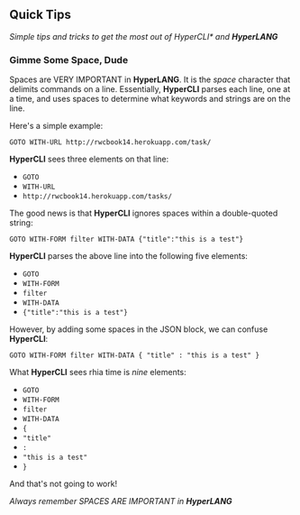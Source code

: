 ## Quick Tips

_Simple tips and tricks to get the most out of *HyperCLI** and **HyperLANG**_


### Gimme Some Space, Dude
Spaces are VERY IMPORTANT in **HyperLANG**. It is the _space_ character that delimits commands on a line. Essentially, **HyperCLI** parses each line, one at a time, and uses spaces to determine what keywords and strings are on the line.

Here's a simple example:

```
GOTO WITH-URL http://rwcbook14.herokuapp.com/task/
```
**HyperCLI** sees three elements on that line:

 * `GOTO`
 * `WITH-URL`
 * `http://rwcbook14.herokuapp.com/tasks/`
 
The good news is that **HyperCLI** ignores spaces within a double-quoted string:

```
GOTO WITH-FORM filter WITH-DATA {"title":"this is a test"}
```  
**HyperCLI** parses the above line into the following five elements:

 * `GOTO`
 * `WITH-FORM`
 * `filter`
 * `WITH-DATA`
 * `{"title":"this is a test"}`
 
However, by adding some spaces in the JSON block, we can confuse **HyperCLI**:

```
GOTO WITH-FORM filter WITH-DATA { "title" : "this is a test" }
```  
What **HyperCLI** sees rhia time is _nine_ elements:

 * `GOTO`
 * `WITH-FORM`
 * `filter`
 * `WITH-DATA`
 * `{`
 * `"title"`
 * `:`
 * `"this is a test"`
 * `}`

And that's not going to work!

_Always remember SPACES ARE IMPORTANT in **HyperLANG**_
 
